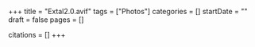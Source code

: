 +++
title = "Extal2.0.avif"
tags = ["Photos"]
categories = []
startDate = ""
draft = false
pages = []

citations = []
+++
